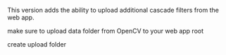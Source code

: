 This version adds the ability to upload additional cascade filters from the web app.


make sure to upload data folder from OpenCV to your web app root

create upload folder

